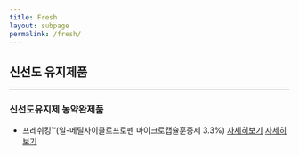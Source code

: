 ```yaml
---
title: Fresh
layout: subpage
permalink: /fresh/
---
```



## 신선도 유지제품
<hr />

###  신선도유지제 농약완제품
- 프레쉬킹&trade;(일-메틸사이클로프로펜 마이크로캡슐훈증제 3.3%) [자세히보기](/freshking/)
    <a class="btn btn-primary btn-lg" href="/about/">자세히보기</a>
